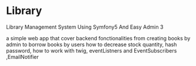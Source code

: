 # Library
Library Management System Using Symfony5 And Easy Admin 3

a simple web app that cover backend fonctionalities from creating books by admin to borrow books by users
how to decrease stock quantity, hash password, how to work with twig, eventListners and EventSubscribers ,EmailNotifier

